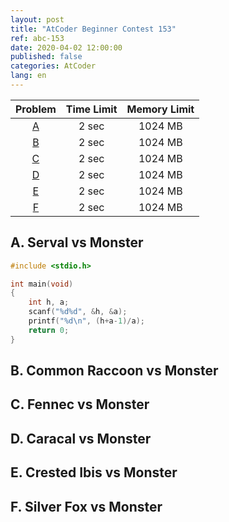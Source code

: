 ```yaml
---
layout: post
title: "AtCoder Beginner Contest 153"
ref: abc-153
date: 2020-04-02 12:00:00
published: false
categories: AtCoder
lang: en
---
```


| Problem | Time Limit | Memory Limit |
|:-:|:-:|:-:|
|[A](#A)|2 sec|1024 MB|
|[B](#B)|2 sec|1024 MB|
|[C](#C)|2 sec|1024 MB|
|[D](#D)|2 sec|1024 MB|
|[E](#E)|2 sec|1024 MB|
|[F](#F)|2 sec|1024 MB|

<div class="divider"></div>

## A. Serval vs Monster<a id="A"></a>
```c
#include <stdio.h>

int main(void)
{
    int h, a;
    scanf("%d%d", &h, &a);
    printf("%d\n", (h+a-1)/a);
    return 0;
}
```

## B. Common Raccoon vs Monster <a id="B"></a>

## C. Fennec vs Monster <a id="C"></a>

## D. Caracal vs Monster <a id="D"></a>

## E. Crested Ibis vs Monster <a id="E"></a>

## F. Silver Fox vs Monster <a id="F"></a>
